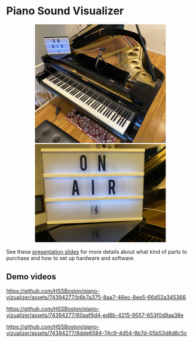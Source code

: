 # Piano Sound Visualizer

<p align="center">
  <img src="images/piano.jpg" width="350"></a>
  <img src="images/on-air.jpg" width="350"></a>
</p>

See these [presentation slides](https://docs.google.com/presentation/d/1whfZ7a1xyZ1jbx8g7n9CZ_9gnKFk6cfis5jTRGf3fbg/edit?usp=sharing) for more details about what kind of parts to purchase and how to set up hardware and software.


## Demo videos

https://github.com/HSSBoston/piano-vizualizer/assets/74394277/b6b7a375-8aa7-46ec-8ee5-66d52a345366

https://github.com/HSSBoston/piano-vizualizer/assets/74394277/60aaf9d4-ed8b-4215-9557-653f0d9aa38e

https://github.com/HSSBoston/piano-vizualizer/assets/74394277/8dde6584-74c9-4d54-8b7d-05b53d8d8c5c

